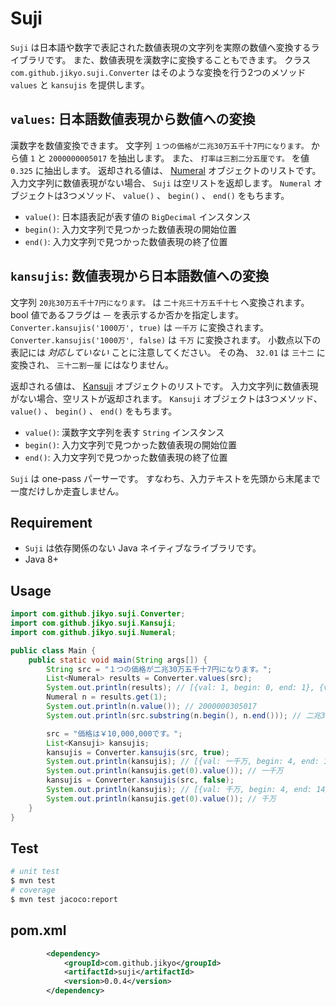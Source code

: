 # Suji

`Suji` は日本語や数字で表記された数値表現の文字列を実際の数値へ変換するライブラリです。
また、数値表現を漢数字に変換することもできます。
クラス `com.github.jikyo.suji.Converter` はそのような変換を行う2つのメソッド `values` と `kansujis` を提供します。

## `values`: 日本語数値表現から数値への変換

漢数字を数値変換できます。
文字列 `１つの価格が二兆30万五千十7円になります。` から値 `1` と `2000000005017` を抽出します。
また、 `打率は三割二分五厘です。` を値 `0.325` に抽出します。
返却される値は、 [Numeral](https://github.com/jikyo/suji4j/blob/master/src/main/java/com/github/jikyo/suji/Numeral.java) オブジェクトのリストです。
入力文字列に数値表現がない場合、 `Suji` は空リストを返却します。
`Numeral` オブジェクトは3つメソッド、 `value()` 、 `begin()` 、 `end()` をもちます。

* `value()`: 日本語表記が表す値の `BigDecimal` インスタンス
* `begin()`: 入力文字列で見つかった数値表現の開始位置
* `end()`: 入力文字列で見つかった数値表現の終了位置

## `kansujis`: 数値表現から日本語数値への変換

文字列 `20兆30万五千十7円になります。` は `二十兆三十万五千十七` へ変換されます。
bool 値であるフラグは `一` を表示するか否かを指定します。
`Converter.kansujis('1000万', true)` は `一千万` に変換されます。
`Converter.kansujis('1000万', false)` は `千万` に変換されます。
小数点以下の表記には *対応していない* ことに注意してください。
その為、 `32.01` は `三十二` に変換され、 `三十二割一厘` にはなりません。

返却される値は、 [Kansuji](https://github.com/jikyo/suji4j/blob/master/src/main/java/com/github/jikyo/suji/Kansuji.java) オブジェクトのリストです。
入力文字列に数値表現がない場合、空リストが返却されます。
`Kansuji` オブジェクトは3つメソッド、 `value()` 、 `begin()` 、 `end()` をもちます。

* `value()`: 漢数字文字列を表す `String` インスタンス
* `begin()`: 入力文字列で見つかった数値表現の開始位置
* `end()`: 入力文字列で見つかった数値表現の終了位置

`Suji` は one-pass パーサーです。
すなわち、入力テキストを先頭から末尾まで一度だけしか走査しません。

## Requirement

* `Suji` は依存関係のない Java ネイティブなライブラリです。
* Java 8+

## Usage

```java
import com.github.jikyo.suji.Converter;
import com.github.jikyo.suji.Kansuji;
import com.github.jikyo.suji.Numeral;

public class Main {
    public static void main(String args[]) {
        String src = "１つの価格が二兆30万五千十7円になります。";
        List<Numeral> results = Converter.values(src);
        System.out.println(results); // [{val: 1, begin: 0, end: 1}, {val: 2000000305017, begin: 6, end: 15}]
        Numeral n = results.get(1);
        System.out.println(n.value()); // 2000000305017
        System.out.println(src.substring(n.begin(), n.end())); // 二兆30万五千十7

        src = "価格は￥10,000,000です。";
        List<Kansuji> kansujis;
        kansujis = Converter.kansujis(src, true);
        System.out.println(kansujis); // [{val: 一千万, begin: 4, end: 14}]
        System.out.println(kansujis.get(0).value()); // 一千万
        kansujis = Converter.kansujis(src, false);
        System.out.println(kansujis); // [{val: 千万, begin: 4, end: 14}]
        System.out.println(kansujis.get(0).value()); // 千万
    }
}
```

## Test

```bash
# unit test
$ mvn test
# coverage
$ mvn test jacoco:report
```

## pom.xml

```xml
        <dependency>
            <groupId>com.github.jikyo</groupId>
            <artifactId>suji</artifactId>
            <version>0.0.4</version>
        </dependency>
```
